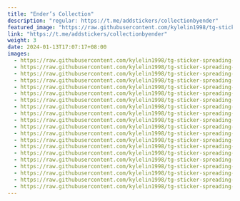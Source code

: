 ```yaml
---
title: "Ender’s Collection"
description: "regular: https://t.me/addstickers/collectionbyender"
featured_image: "https://raw.githubusercontent.com/kylelin1998/tg-sticker-spreading-worldwide-images/main/img/86e3bcf4-334e-40a2-981a-662edae37a79.jpg"
link: "https://t.me/addstickers/collectionbyender"
weight: 3
date: 2024-01-13T17:07:17+08:00
images:
  - https://raw.githubusercontent.com/kylelin1998/tg-sticker-spreading-worldwide-images/main/img/86e3bcf4-334e-40a2-981a-662edae37a79.jpg
  - https://raw.githubusercontent.com/kylelin1998/tg-sticker-spreading-worldwide-images/main/img/b0979477-4e06-4451-b06e-af5086c2455a.jpg
  - https://raw.githubusercontent.com/kylelin1998/tg-sticker-spreading-worldwide-images/main/img/11e84de7-e43e-440b-9ffe-9f315833409f.jpg
  - https://raw.githubusercontent.com/kylelin1998/tg-sticker-spreading-worldwide-images/main/img/550c012b-a5c9-436d-8987-8f3d6ab46919.jpg
  - https://raw.githubusercontent.com/kylelin1998/tg-sticker-spreading-worldwide-images/main/img/fb6f946d-9ceb-41e1-a66c-01acb6f0143f.jpg
  - https://raw.githubusercontent.com/kylelin1998/tg-sticker-spreading-worldwide-images/main/img/f8ec45cc-076e-40b5-9d82-482955a9d5b2.jpg
  - https://raw.githubusercontent.com/kylelin1998/tg-sticker-spreading-worldwide-images/main/img/fb8a58ff-ac86-4dd3-8eb9-7d650028d48c.jpg
  - https://raw.githubusercontent.com/kylelin1998/tg-sticker-spreading-worldwide-images/main/img/2905fae6-5ece-4111-b26a-d878e89d43ac.jpg
  - https://raw.githubusercontent.com/kylelin1998/tg-sticker-spreading-worldwide-images/main/img/7923273d-e14b-412d-8061-266f2dcc7ff6.jpg
  - https://raw.githubusercontent.com/kylelin1998/tg-sticker-spreading-worldwide-images/main/img/bd1498f6-d55b-4597-94b0-196fff7421ec.jpg
  - https://raw.githubusercontent.com/kylelin1998/tg-sticker-spreading-worldwide-images/main/img/67c1e276-6def-44cc-8b23-c02128f2a890.jpg
  - https://raw.githubusercontent.com/kylelin1998/tg-sticker-spreading-worldwide-images/main/img/638f80cf-5f01-4e74-bb3e-0e95119c9eeb.jpg
  - https://raw.githubusercontent.com/kylelin1998/tg-sticker-spreading-worldwide-images/main/img/153fbe83-081b-4d36-86df-66829151c9fc.jpg
  - https://raw.githubusercontent.com/kylelin1998/tg-sticker-spreading-worldwide-images/main/img/cb500066-3dcb-42a5-ba1d-d460798ce944.jpg
  - https://raw.githubusercontent.com/kylelin1998/tg-sticker-spreading-worldwide-images/main/img/82ada024-88ae-4028-b484-18bbacc2158d.jpg
  - https://raw.githubusercontent.com/kylelin1998/tg-sticker-spreading-worldwide-images/main/img/89d685c7-e0cc-40c7-b62a-92a158792e0d.jpg
  - https://raw.githubusercontent.com/kylelin1998/tg-sticker-spreading-worldwide-images/main/img/7ef367b9-9fac-4e14-85e3-6a3b9411ffbb.jpg
  - https://raw.githubusercontent.com/kylelin1998/tg-sticker-spreading-worldwide-images/main/img/5bf2033e-f7f9-4b98-8992-159b1511ba13.jpg
  - https://raw.githubusercontent.com/kylelin1998/tg-sticker-spreading-worldwide-images/main/img/bf22f781-f0b2-4a71-ac6c-68b2918c9e10.jpg
  - https://raw.githubusercontent.com/kylelin1998/tg-sticker-spreading-worldwide-images/main/img/475ccf1c-1195-4577-85a3-4a936e533cca.jpg
---
```

